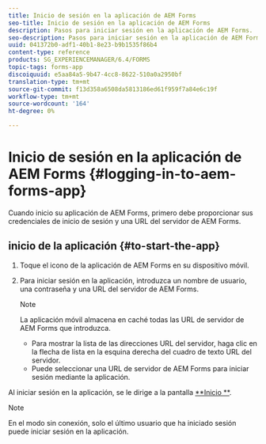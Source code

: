 ```yaml
---
title: Inicio de sesión en la aplicación de AEM Forms
seo-title: Inicio de sesión en la aplicación de AEM Forms
description: Pasos para iniciar sesión en la aplicación de AEM Forms.
seo-description: Pasos para iniciar sesión en la aplicación de AEM Forms.
uuid: 041372b0-adf1-40b1-8e23-b9b1535f86b4
content-type: reference
products: SG_EXPERIENCEMANAGER/6.4/FORMS
topic-tags: forms-app
discoiquuid: e5aa84a5-9b47-4cc8-8622-510a0a2950bf
translation-type: tm+mt
source-git-commit: f13d358a6508da5813186ed61f959f7a84e6c19f
workflow-type: tm+mt
source-wordcount: '164'
ht-degree: 0%

---
```



# Inicio de sesión en la aplicación de AEM Forms {#logging-in-to-aem-forms-app}

Cuando inicio su aplicación de AEM Forms, primero debe proporcionar sus credenciales de inicio de sesión y una URL del servidor de AEM Forms.

## inicio de la aplicación {#to-start-the-app}

1. Toque el icono de la aplicación de AEM Forms en su dispositivo móvil.
1. Para iniciar sesión en la aplicación, introduzca un nombre de usuario, una contraseña y una URL del servidor de AEM Forms.

   >[!NOTE]
   >
   >La aplicación móvil almacena en caché todas las URL de servidor de AEM Forms que introduzca.
   >
   >* Para mostrar la lista de las direcciones URL del servidor, haga clic en la flecha de lista en la esquina derecha del cuadro de texto URL del servidor.
   >* Puede seleccionar una URL de servidor de AEM Forms para iniciar sesión mediante la aplicación.


Al iniciar sesión en la aplicación, se le dirige a la pantalla [**Inicio **](/help/forms/using/home-screen.md).

>[!NOTE]
>
>En el modo sin conexión, solo el último usuario que ha iniciado sesión puede iniciar sesión en la aplicación.
